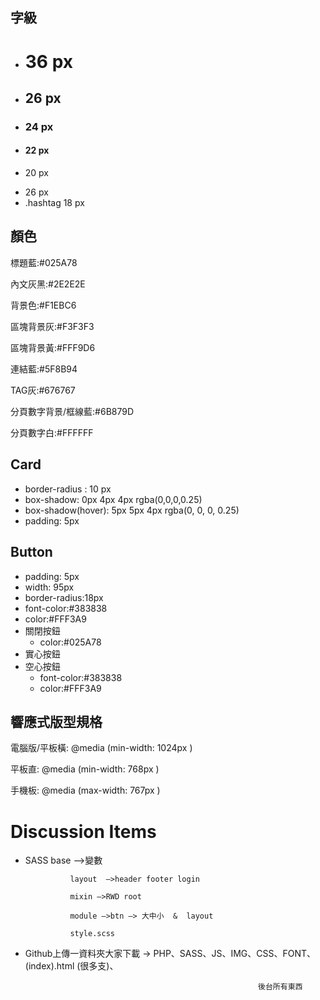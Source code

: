 ## 字級

- <h1> 36 px
- <h2> 26 px
- <h3> 24 px
- <h4> 22 px
- <p> 20 px
- <nav> 26 px
- .hashtag 18 px

## 顏色

標題藍:#025A78

內文灰黑:#2E2E2E

背景色:#F1EBC6

區塊背景灰:#F3F3F3  

區塊背景黃:#FFF9D6 

連結藍:#5F8B94   

TAG灰:#676767 

分頁數字背景/框線藍:#6B879D

分頁數字白:#FFFFFF

## Card

- border-radius : 10 px
- box-shadow: 0px 4px  4px rgba(0,0,0,0.25)
- box-shadow(hover): 5px 5px 4px rgba(0, 0, 0, 0.25)
- padding: 5px

## Button

- padding: 5px
- width: 95px
- border-radius:18px
- font-color:#383838
- color:#FFF3A9
- 關閉按鈕
    - color:#025A78
- 實心按鈕
- 空心按鈕
    - font-color:#383838
    - color:#FFF3A9

## 響應式版型規格

電腦版/平板橫: @media (min-width: 1024px )

平板直:             @media (min-width:    768px )

手機板:             @media (max-width:   767px )

# Discussion Items

- SASS  base  —>變數

                layout  —>header footer login

                mixin —>RWD root

                module —>btn —> 大中小  &  layout

                style.scss

              

- Github上傳一資料夾大家下載 → PHP、SASS、JS、IMG、CSS、FONT、(index).html (很多支)、

                                                          後台所有東西